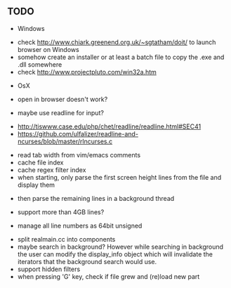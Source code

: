 TODO
----

- Windows
 + check http://www.chiark.greenend.org.uk/~sgtatham/doit/ to launch browser on Windows
 + somehow create an installer or at least a batch file to copy the .exe and .dll somewhere
 + check http://www.projectpluto.com/win32a.htm
- OsX
 + open in browser doesn't work?
- maybe use readline for input?
 + http://tiswww.case.edu/php/chet/readline/readline.html#SEC41
 + https://github.com/ulfalizer/readline-and-ncurses/blob/master/rlncurses.c
- read tab width from vim/emacs comments
- cache file index
- cache regex filter index
- when starting, only parse the first screen height lines from the file and display them
 + then parse the remaining lines in a background thread
- support more than 4GB lines?
 + manage all line numbers as 64bit unsigned
- split realmain.cc into components
- maybe search in background? However while searching in background the user can modify the display_info object which will invalidate the iterators that the background search would use.
- support hidden filters
- when pressing 'G' key, check if file grew and (re)load new part
